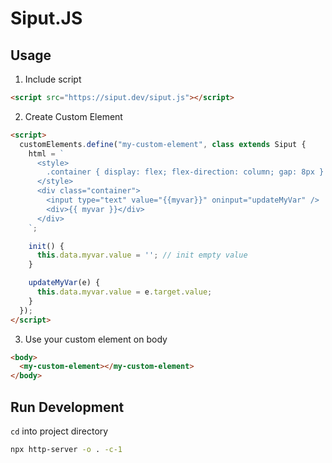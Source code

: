 # Siput.JS

## Usage

1. Include script

```html
<script src="https://siput.dev/siput.js"></script>
```

2. Create Custom Element

```html
<script>
  customElements.define("my-custom-element", class extends Siput {
    html = `
      <style>
        .container { display: flex; flex-direction: column; gap: 8px }
      </style>
      <div class="container">
        <input type="text" value="{{myvar}}" oninput="updateMyVar" />
        <div>{{ myvar }}</div>
      </div>
    `;

    init() {
      this.data.myvar.value = ''; // init empty value
    }

    updateMyVar(e) {
      this.data.myvar.value = e.target.value;
    }
  });
</script>
```

3. Use your custom element on body

```html
<body>
  <my-custom-element></my-custom-element>
</body>
```

## Run Development

`cd` into project directory

```bash
npx http-server -o . -c-1
```
